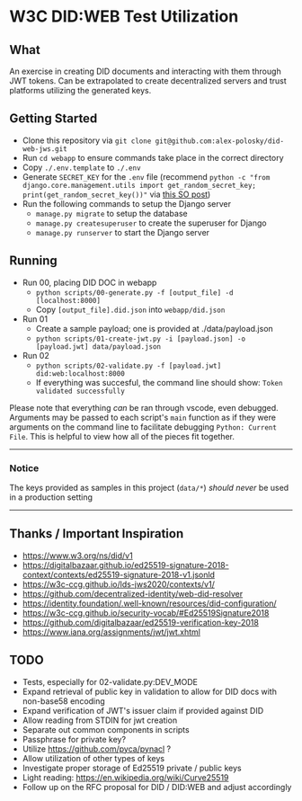 # W3C DID:WEB Test Utilization

## What

An exercise in creating DID documents and interacting with them through JWT tokens. Can be extrapolated to create decentralized servers and trust platforms utilizing the generated keys.

## Getting Started

- Clone this repository via `git clone git@github.com:alex-polosky/did-web-jws.git`
- Run `cd webapp` to ensure commands take place in the correct directory
- Copy `./.env.template` to `./.env`
- Generate `SECRET_KEY` for the `.env` file (recommend `python -c "from django.core.management.utils import get_random_secret_key; print(get_random_secret_key())"` via [this SO post](https://stackoverflow.com/questions/54498123/django-secret-key-generation))
- Run the following commands to setup the Django server
  - `manage.py migrate` to setup the database
  - `manage.py createsuperuser` to create the superuser for Django
  - `manage.py runserver` to start the Django server

## Running

- Run 00, placing DID DOC in webapp
  - `python scripts/00-generate.py -f [output_file] -d [localhost:8000]`
  - Copy `[output_file].did.json` into `webapp/did.json`
- Run 01
  - Create a sample payload; one is provided at ./data/payload.json
  - `python scripts/01-create-jwt.py -i [payload.json] -o [payload.jwt] data/payload.json`
- Run 02
  - `python scripts/02-validate.py -f [payload.jwt] did:web:localhost:8000`
  - If everything was succesful, the command line should show: `Token validated successfully`

Please note that everything _can_ be ran through vscode, even debugged. Arguments may be passed to each script's `main` function as if they were arguments on the command line to facilitate debugging `Python: Current File`. This is helpful to view how all of the pieces fit together.

---

### Notice

The keys provided as samples in this project (`data/*`) _should never_ be used in a production setting

---

## Thanks / Important Inspiration

- <https://www.w3.org/ns/did/v1>
- <https://digitalbazaar.github.io/ed25519-signature-2018-context/contexts/ed25519-signature-2018-v1.jsonld>
- <https://w3c-ccg.github.io/lds-jws2020/contexts/v1/>
- <https://github.com/decentralized-identity/web-did-resolver>
- <https://identity.foundation/.well-known/resources/did-configuration/>
- <https://w3c-ccg.github.io/security-vocab/#Ed25519Signature2018>
- <https://github.com/digitalbazaar/ed25519-verification-key-2018>
- <https://www.iana.org/assignments/jwt/jwt.xhtml>

## TODO

- Tests, especially for 02-validate.py:DEV_MODE
- Expand retrieval of public key in validation to allow for DID docs with non-base58 encoding
- Expand verification of JWT's issuer claim if provided against DID
- Allow reading from STDIN for jwt creation
- Separate out common components in scripts
- Passphrase for private key?
- Utilize <https://github.com/pyca/pynacl> ?
- Allow utilization of other types of keys
- Investigate proper storage of Ed25519 private / public keys
- Light reading: <https://en.wikipedia.org/wiki/Curve25519>
- Follow up on the RFC proposal for DID / DID:WEB and adjust accordingly
